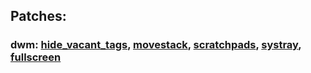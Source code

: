 ## Patches:
### dwm: [hide_vacant_tags](https://dwm.suckless.org/patches/taglabels/), [movestack](https://dwm.suckless.org/patches/movestack/), [scratchpads](https://dwm.suckless.org/patches/scratchpads/), [systray](https://dwm.suckless.org/patches/systray/), [fullscreen](https://dwm.suckless.org/patches/fullscreen/)
